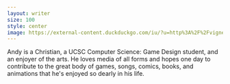 ```yaml
---
layout: writer
size: 100
style: center
image: https://external-content.duckduckgo.com/iu/?u=http%3A%2F%2Fvignette2.wikia.nocookie.net%2Fsarugetchu%2Fimages%2Fa%2Fa0%2FApe_Escape_Move_Pipo1.png%2Frevision%2Flatest%3Fcb%3D20130621055243&f=1&nofb=1
---
```

Andy is a Christian, a UCSC Computer Science: Game Design student, and an enjoyer of the arts. He loves media of all forms and hopes one day to contribute to the great body of games, songs, comics, books, and animations that he's enjoyed so dearly in his life. 